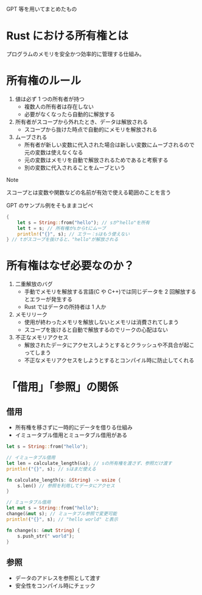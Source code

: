 GPT 等を用いてまとめたもの

# Rust における所有権とは

プログラムのメモリを安全かつ効率的に管理する仕組み。

# 所有権のルール

1. 値は必ず 1 つの所有者が持つ
   - 複数人の所有者は存在しない
   - 必要がなくなったら自動的に解放する
1. 所有者がスコープから外れたとき、データは解放される
   - スコープから抜けた時点で自動的にメモリを解放される
1. ムーブされる
   - 所有者が新しい変数に代入された場合は新しい変数にムーブされるので元の変数は使えなくなる
   - 元の変数はメモリを自動で解放されるためであると考察する
   - 別の変数に代入されることをムーブという

> [!NOTE]
> スコープとは変数や関数などの名前が有効で使える範囲のことを言う

GPT のサンプル例をそもままコピペ

```rs
{
    let s = String::from("hello"); // sが"hello"を所有
    let t = s; // 所有権がsからtにムーブ
    println!("{}", s); // エラー：sはもう使えない
} // tがスコープを抜けると、"hello"が解放される
```

# 所有権はなぜ必要なのか？

1. 二重解放のバグ
   - 手動でメモリを解放する言語(C や C++)では同じデータを 2 回解放するとエラーが発生する
   - Rust ではデータの所持者は 1 人か
1. メモリリーク
   - 使用が終わったメモリを解放しないとメモリは消費されてしまう
   - スコープを抜けると自動で解放するのでリークの心配はない
1. 不正なメモリアクセス
   - 解放されたデータにアクセスしようとするとクラッシュや不具合が起こってしまう
   - 不正なメモリアクセスをしようとするとコンパイル時に防止してくれる

# 「借用」「参照」の関係

## 借用

- 所有権を移さずに一時的にデータを借りる仕組み
- イミュータブル借用とミュータブル借用がある

```rs
let s = String::from("hello");

// イミュータブル借用
let len = calculate_length(&s); // sの所有権を渡さず、参照だけ渡す
println!("{}", s); // sはまだ使える

fn calculate_length(s: &String) -> usize {
    s.len() // 参照を利用してデータにアクセス
}

// ミュータブル借用
let mut s = String::from("hello");
change(&mut s); // ミュータブル参照で変更可能
println!("{}", s); // "hello world" と表示

fn change(s: &mut String) {
    s.push_str(" world");
}
```

## 参照

- データのアドレスを参照として渡す
- 安全性をコンパイル時にチェック
